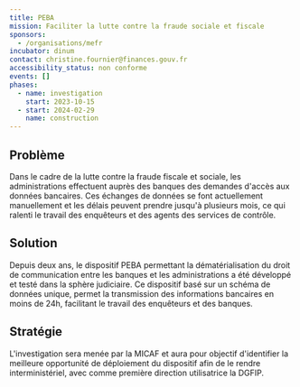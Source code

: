 ```yaml
---
title: PEBA
mission: Faciliter la lutte contre la fraude sociale et fiscale
sponsors:
  - /organisations/mefr
incubator: dinum
contact: christine.fournier@finances.gouv.fr
accessibility_status: non conforme
events: []
phases:
  - name: investigation
    start: 2023-10-15
  - start: 2024-02-29
    name: construction
---
```

## Problème

Dans le cadre de la lutte contre la fraude fiscale et sociale, les administrations effectuent auprès des banques des demandes d'accès aux données bancaires. Ces échanges de données se font actuellement manuellement et les délais peuvent prendre jusqu'à plusieurs mois, ce qui ralenti le travail des enquêteurs et des agents des services de contrôle.

## Solution

Depuis deux ans, le dispositif PEBA permettant la dématérialisation du droit de communication entre les banques et les administrations a été développé et testé dans la sphère judiciaire. Ce dispositif basé sur un schéma de données unique, permet la transmission des informations bancaires en moins de 24h, facilitant le travail des enquêteurs et des banques.

## Stratégie

L'investigation sera menée par la MICAF et aura pour objectif d'identifier la meilleure opportunité de déploiement du dispositif afin de le rendre interministériel, avec comme première direction utilisatrice la DGFIP.